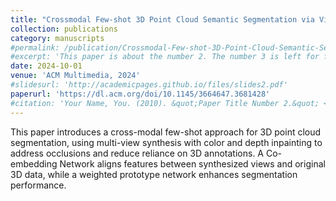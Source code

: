 ```yaml
---
title: "Crossmodal Few-shot 3D Point Cloud Semantic Segmentation via View Synthesis"
collection: publications
category: manuscripts
#permalink: /publication/Crossmodal-Few-shot-3D-Point-Cloud-Semantic-Segmentation-via-View-Synthesis
#excerpt: 'This paper is about the number 2. The number 3 is left for future work.'
date: 2024-10-01
venue: 'ACM Multimedia, 2024'
#slidesurl: 'http://academicpages.github.io/files/slides2.pdf'
paperurl: 'https://dl.acm.org/doi/10.1145/3664647.3681428'
#citation: 'Your Name, You. (2010). &quot;Paper Title Number 2.&quot; <i>Journal 1</i>. 1(2).'
---
```


This paper introduces a cross-modal few-shot approach for 3D point cloud segmentation, using multi-view synthesis with color and depth inpainting to address occlusions and reduce reliance on 3D annotations. A Co-embedding Network aligns features between synthesized views and original 3D data, while a weighted prototype network enhances segmentation performance.